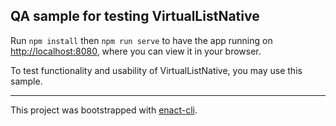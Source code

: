 ## QA sample for testing VirtualListNative

Run `npm install` then `npm run serve` to have the app running on [http://localhost:8080](http://localhost:8080), where you can view it in your browser.

To test functionality and usability of VirtualListNative, you may use this sample.

---

This project was bootstrapped with [enact-cli](https://github.com/enactjs/cli).
